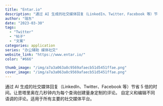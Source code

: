 ```yaml
---
title: "Entar.io"
description: "通过 AI 生成的社交媒体回复（LinkedIn、Twitter、Facebook 等）节省 5 倍的时间。让恩塔里奥在"
author: "瑞东"
date: "2023-03-30"
tags:
  - "Twitter"
  - "帖子"
  - "文案"
categories: application
series: "办公辅助 媒体社交"
website_link: "https://www.entar.io/"
color: "#666"

thumb_image: "/img/a7a3a063a8c9569afaecb51d5451ffae.png"
cover_image: "/img/a7a3a063a8c9569afaecb51d5451ffae.png"
---
```


通过 AI 生成的社交媒体回复（LinkedIn、Twitter、Facebook 等）节省 5 倍的时间。让恩塔里奥在几秒钟内为每个查询创建量身定制的评论。 自定义和编辑不同语调的评论。适用于所有主要的社交媒体平台。